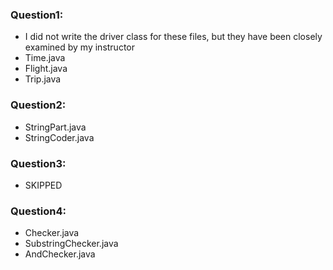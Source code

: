 ### Question1:
- I did not write the driver class for these files, but they have been closely examined by my instructor
- Time.java
- Flight.java
- Trip.java
### Question2:
- StringPart.java
- StringCoder.java
### Question3:
- SKIPPED
### Question4:
- Checker.java
- SubstringChecker.java
- AndChecker.java